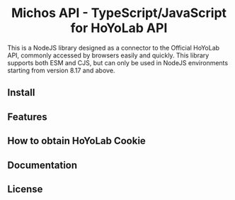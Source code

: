 <div align="center">
  <h1>Michos API - TypeScript/JavaScript for HoYoLab API</h1>
</div>

This is a NodeJS library designed as a connector to the Official HoYoLab API, commonly accessed by browsers easily and quickly. This library supports both ESM and CJS, but can only be used in NodeJS environments starting from version 8.17 and above.

## Install

## Features

## How to obtain HoYoLab Cookie

## Documentation

## License
